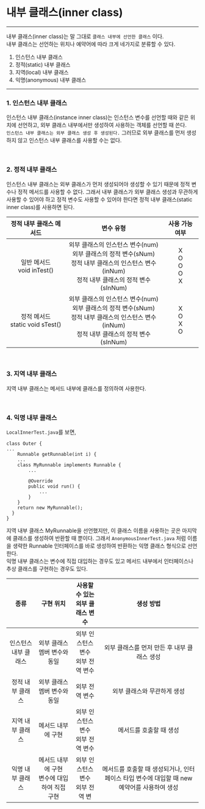 # 내부 클래스(inner class)
___
내부 클래스(inner class)는 말 그대로 `클래스 내부에 선언한 클래스` 이다.  
내부 클래스는 선언하는 위치나 예약어에 따라 크게 네가지로 분류할 수 있다.
1. 인스턴스 내부 클래스
2. 정적(static) 내부 클래스
3. 지역(local) 내부 클래스
4. 익명(anonymous) 내부 클래스
___

### 1. 인스턴스 내부 클래스
인스턴스 내부 클래스(instance inner class)는 인스턴스 변수를 선언할 때와 같은 위치에 선언하고, 외부 클래스 내부에서만 생성하여 사용하는 객체를 선언할 때 쓴다.  
`인스턴스 내부 클래스는 외부 클래스 생성 후 생성된다.` 그러므로 외부 클래스를 먼저 생성하지 않고 인스턴스 내부 클래스를 사용할 수는 없다.

<br>

### 2. 정적 내부 클래스
인스턴스 내부 클래스는 외부 클래스가 먼저 생성되어야 생성할 수 있기 때문에 정적 변수나 정적 메서드를 사용할 수 없다. 그래서 내부 클래스가 외부 클래스 생성과 무관하게 사용할 수 있어야 하고 정적 변수도 사용할 수 있어야 한다면 정적 내부 클래스(static inner class)를 사용하면 된다.  

|         정적 내부 클래스 메서드          |                                                  변수 유형                                                  |         사용 가능 여부          |
|:------------------------------:|:-------------------------------------------------------------------------------------------------------:|:-------------------------:|
|    일반 메서드<br/>void inTest()    | 외부 클래스의 인스턴스 변수(num)<br/>외부 클래스의 정적 변수(sNum)<br/>정적 내부 클래스의 인스턴스 변수(inNum)<br/>정적 내부 클래스의 정적 변수(sInNum) | X<br/>O<br/>O<br/>O<br/>X |
| 정적 메서드<br/>static void sTest() |                                          외부 클래스의 인스턴스 변수(num)<br/>외부 클래스의 정적 변수(sNum)<br/>정적 내부 클래스의 인스턴스 변수(inNum)<br/>정적 내부 클래스의 정적 변수(sInNum)                                           |    X<br/>O<br/>X<br/>O    |

<br>
  
### 3. 지역 내부 클래스
지역 내부 클래스는 메서드 내부에 클래스를 정의하여 사용한다.

<br>

### 4. 익명 내부 클래스
`LocalInnerTest.java`를 보면,
```
class Outer {
...
    Runnable getRunnable(int i) {
    ...
    class MyRunnable implements Runnable {
        ...
        
        @Override
        public void run() {
            ...
        }
    }
    return new MyRunnable();
  }
}
```
지역 내부 클래스 MyRunnable을 선언했지만, 이 클래스 이름을 사용하는 곳은 마지막에 클래스를 생성하여 반환할 때 뿐이다. 그래서 `AnonymousInnerTest.java` 처럼 이름을 생략한 Runnable 인터페이스를 바로 생성하여 반환하는 익명 클래스 형식으로 선언한다.  
익명 내부 클래스는 변수에 직접 대입하는 경우도 있고 메서드 내부에서 인터페이스나 추상 클래스를 구현하는 경우도 있다.

|      종류       |             구현 위치             | 사용할 수 있는<br/>외부 클래스 변수  |                         생성 방법                         |
|:-------------:|:-----------------------------:|:-----------------------:|:-----------------------------------------------------:|
 |  인스턴스 내부 클래스  |       외부 클래스 멤버 변수와 동일        | 외부 인스턴스 변수<br/>외부 전역 변수 |               외부 클래스를 먼저 만든 후 내부 클래스 생성               |
 |   정적 내부 클래스   |       외부 클래스 멤버 변수와 동일        |        외부 전역 변수         |                    외부 클래스와 무관하게 생성                    |
|   지역 내부 클래스   |          메서드 내부에 구현           | 외부 인스턴스 변수<br/>외부 전역 변수 |                     메서드를 호출할 때 생성                     |
|   익명 내부 클래스   | 메서드 내부에 구현<br/>변수에 대입하여 직접 구현 | 외부 인스턴스 변수<br/>외부 전역 변  | 메서드를 호출할 때 생성되거나, 인터페이스 타입 변수에 대입할 때 new 예약어를 사용하여 생성 |
